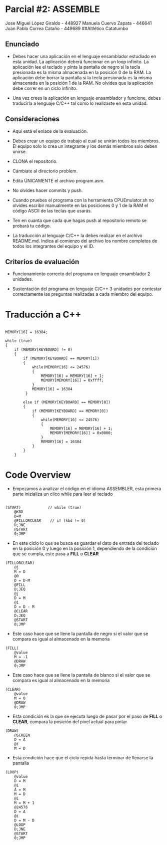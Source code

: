 # Parcial #2: ASSEMBLE
Jose Miguel López Giraldo - 448927
Manuela Cuervo Zapata - 446641
Juan Pablo Correa Cataño - 449689
##Altlético Catatumbo

## Enunciado
* Debes hacer una aplicación en el lenguaje ensamblador estudiado en esta unidad. La aplicación deberá funcionar en un loop infinito. La aplicación lee el teclado y pinta la pantalla de negro si la tecla presionada es la misma almacenada en la posición 0 de la RAM. La aplicación debe borrar la pantalla si la tecla presionada es la misma almacenada en la posición 1 de la RAM. No olvides que la aplicación debe correr en un ciclo infinito.

* Una vez crees la aplicación en lenguaje ensamblador y funcione, debes traducirla a lenguaje C/C++ tal como lo realizaste en esta unidad.

## Consideraciones
* Aquí está el enlace de la evaluación.

* Debes crear un equipo de trabajo al cual se unirán todos los miembros. El equipo solo lo crea un integrante y los demás miembros solo deben unirse.

* CLONA el repositorio.

* Cámbiate al directorio problem.

* Edita ÚNICAMENTE el archivo program.asm.

* No olvides hacer commits y push.

* Cuando pruebes el programa con la herramienta CPUEmulator.sh no olvides escribir manualmente en las posiciones 0 y 1 de la RAM el código ASCII de las teclas que usarás.

* Ten en cuanta que cada que hagas push al repositorio remoto se probará tu código.

* La traducción al lenguaje C/C++ la debes realizar en el archivo README.md. Indica al comienzo del archivo los nombre completos de todos los integrantes del equipo y el ID.

## Criterios de evaluación
* Funcionamiento correcto del programa en lenguaje ensamblador 2 unidades.

* Sustentación del programa en lenguaje C/C++ 3 unidades por contestar correctamente las preguntas realizadas a cada miembro del equipo.

# Traducción a C++
```

MEMORY[16] = 16384;

while (true)
{
    if (MEMORY[KEYBOARD] != 0)
    {
        if (MEMORY[KEYBOARD] == MEMORY[1])
        {
            while(MEMORY[16] <= 24576)
            {
                MEMORY[16] = MEMORY[16] + 1;
                MEMORY[MEMORY[16]] = 0xffff;
            }
            MEMORY[16] = 16384
         }
        
        else if (MEMORY[KEYBOARD] == MEMORY[0])
        {
            if (MEMORY[KEYBOARD] == MEMORY[0])
            {
                while(MEMORY[16] <= 24576)
                {
                    MEMORY[16] = MEMORY[16] + 1;
                    MEMORY[MEMORY[16]] = 0x0000;
                }
                MEMORY[16] = 16384
            }
        }
    }

```

# Code Overview

* Empezamos a analizar el código en el idioma ASSEMBLER, esta primera parte inizializa un cilco while para leer el teclado
```

(START)            // while (true)
    @KBD
    D=M
    @FILLORCLEAR    // if (kbd != 0)
    D;JNE
    @START
    0;JMP
```

* En este ciclo lo que se busca es guardar el dato de entrada del teclado en la posición 0 y luego en la posición 1, dependiendo de la condición que se cumpla, este pasa a **FILL** o **CLEAR**

```
(FILLORCLEAR)
    @j
    M = D
    @0
    D = D-M
    @FILL
    D;JEQ
    @j
    D = M
    @1
    D = D - M
    @CLEAR
    D;JEQ
    @START
    0;JMP
```

* Este caso hace que se llene la pantalla de negro si el valor que se compara es igual al almacenado en la memoria

```
(FILL)
    @value
    M = -1
    @DRAW
    0;JMP
```

* Este caso hace que se llene la pantalla de blanco si el valor que se compara es igual al almacenado en la memoria

```
(CLEAR)
    @value
    M = 0
    @DRAW
    0;JMP
```

* Esta condición es la que se ejecuta luego de pasar por el paso de **FILL** o **CLEAR**, compara la posición del pixel actual para pintar

```
(DRAW)
    @SCREEN
    D = A
    @i
    M = D
```

* Esta condición hace que el ciclo repida hasta terminar de llenarse la pantalla

```
(LOOP)
    @value
    D = M
    @i
    A = M
    M = D
    @i
    M = M + 1
    @24576
    D = A
    @i
    D = M - D
    @LOOP
    D;JNE
    @START
    0;JMP
```
